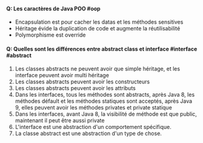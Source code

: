 #### **Q: Les caractères de Java POO** #oop 
 
- Encapsulation est pour cacher les datas et les méthodes sensitives
- Héritage évide la duplication de code et augmente la réutilisabilité
- Polymorphisme est override

#### Q: Quelles sont les différences entre abstract class et interface #interface #abstract

1.  Les classes abstracts ne peuvent avoir que simple héritage, et les interface peuvent avoir multi héritage
2.  Les classes abstracts peuvent avoir les constructeurs
3.  Les classes abstracts peuvent avoir les attributs
4.  Dans les interfaces, tous les méthodes sont abstracts, après Java 8, les méthodes défault et les méthodes statiques sont acceptés, après Java 9, elles peuvent avoir les méthodes privates et private statique
5.  Dans les interfaces, avant Java 8, la visibilité de méthode est que public, maintenant il peut être aussi private
6.  L'interface est une abstraction d'un comportement spécifique.
7.  La classe abstract est une abstraction d'un type de chose.